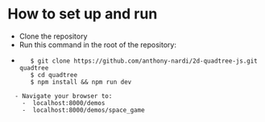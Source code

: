 # How to set up and run

  - Clone the repository
  - Run this command in the root of the repository: 
   - ```
        $ git clone https://github.com/anthony-nardi/2d-quadtree-js.git quadtree
        $ cd quadtree
        $ npm install && npm run dev
```
  - Navigate your browser to:
    -  localhost:8000/demos
    -  localhost:8000/demos/space_game